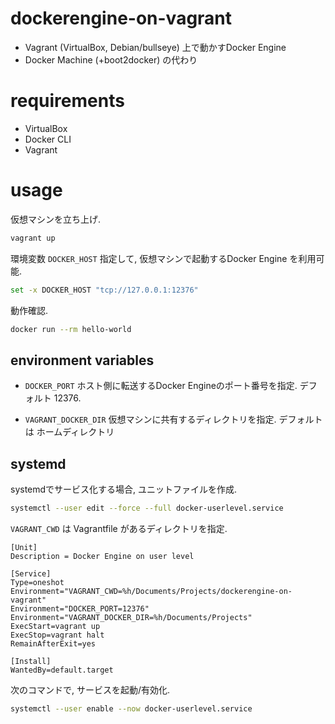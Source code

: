 # dockerengine-on-vagrant

* Vagrant (VirtualBox, Debian/bullseye) 上で動かすDocker Engine
* Docker Machine (+boot2docker) の代わり


# requirements

* VirtualBox
* Docker CLI
* Vagrant


# usage

仮想マシンを立ち上げ.

```sh
vagrant up
```

環境変数 `DOCKER_HOST` 指定して, 仮想マシンで起動するDocker Engine を利用可能.

```sh
set -x DOCKER_HOST "tcp://127.0.0.1:12376"
```

動作確認.

```sh
docker run --rm hello-world
```

## environment variables

* `DOCKER_PORT`
  ホスト側に転送するDocker Engineのポート番号を指定. デフォルト 12376.

* `VAGRANT_DOCKER_DIR`
  仮想マシンに共有するディレクトリを指定. デフォルトは ホームディレクトリ


## systemd

systemdでサービス化する場合, ユニットファイルを作成.

```sh
systemctl --user edit --force --full docker-userlevel.service
```

`VAGRANT_CWD` は Vagrantfile があるディレクトリを指定.

```
[Unit]
Description = Docker Engine on user level

[Service]
Type=oneshot
Environment="VAGRANT_CWD=%h/Documents/Projects/dockerengine-on-vagrant"
Environment="DOCKER_PORT=12376"
Environment="VAGRANT_DOCKER_DIR=%h/Documents/Projects"
ExecStart=vagrant up
ExecStop=vagrant halt
RemainAfterExit=yes

[Install]
WantedBy=default.target
```

次のコマンドで, サービスを起動/有効化.

```sh
systemctl --user enable --now docker-userlevel.service
```
